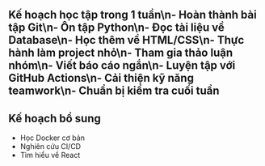 ## Kế hoạch học tập trong 1 tuần\n- Hoàn thành bài tập Git\n- Ôn tập Python\n- Đọc tài liệu về Database\n- Học thêm về HTML/CSS\n- Thực hành làm project nhỏ\n- Tham gia thảo luận nhóm\n- Viết báo cáo ngắn\n- Luyện tập với GitHub Actions\n- Cải thiện kỹ năng teamwork\n- Chuẩn bị kiểm tra cuối tuần

## Kế hoạch bổ sung
- Học Docker cơ bản
- Nghiên cứu CI/CD
- Tìm hiểu về React

